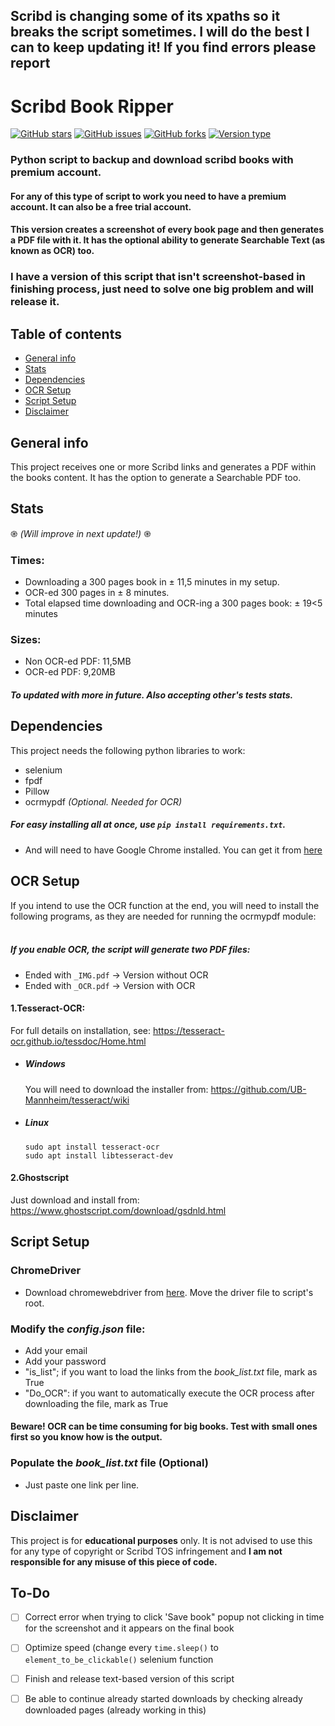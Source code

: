 ## Scribd is changing some of its xpaths so it breaks the script sometimes. I will do the best I can to keep updating it! If you find errors please report

Scribd Book Ripper
============
[![GitHub stars](https://img.shields.io/github/stars/athossampayo/scrbd_book_ripper)](https://github.com/athossampayo/scrbd_book_ripper/stargazers) [![GitHub issues](https://img.shields.io/github/issues/athossampayo/scrbd_book_ripper)](https://github.com/athossampayo/scrbd_book_ripper/issues) [![GitHub forks](https://img.shields.io/github/forks/athossampayo/scrbd_book_ripper)](https://github.com/athossampayo/scrbd_book_ripper/network) [![Version type](https://img.shields.io/badge/version%20type-image-blue)](https://img.shields.io/badge/vers__type-image__version-blue) </br>

### Python script to backup and download scribd books with **premium account**.
#### For any of this type of script to work you need to have a premium account. It can also be a free trial account.
#### This version creates a screenshot of every book page and then generates a PDF file with it. It has the optional ability to generate Searchable Text (as known as OCR) too.
### I have a version of this script that isn't screenshot-based in finishing process, just need to solve one big problem and will release it.
## Table of contents
* [General info](#general-info)
* [Stats](#stats)
* [Dependencies](#dependencies)
* [OCR Setup](#ocr-setup)
* [Script Setup](#script-setup)
* [Disclaimer](#disclaimer)

## General info
This project receives one or more Scribd links and generates a PDF within the books content. It has the option to generate a Searchable PDF too.

## Stats 
֎ _(Will improve in next update!)_ ֎
### Times:
* Downloading a 300 pages book in ± 11,5 minutes in my setup.
* OCR-ed 300 pages in ± 8 minutes.
* Total elapsed time downloading and OCR-ing a 300 pages book: ± 19<5 minutes
### Sizes:
* Non OCR-ed PDF: 11,5MB
* OCR-ed PDF: 9,20MB
##### To updated with more in future. Also accepting other's tests stats.

## Dependencies
This project needs the following python libraries to work:
* selenium
* fpdf
* Pillow
* ocrmypdf _(Optional. Needed for OCR)_
##### For easy installing all at once, use ```pip install requirements.txt```.
* And will need to have Google Chrome installed. You can get it from [here](https://www.google.com/chrome/)

## OCR Setup
If you intend to use the OCR function at the end, you will need to install the following programs, as they are needed for running the ocrmypdf module: </br>
</br>
##### If you enable OCR, the script will generate two PDF files:
- Ended with ```_IMG.pdf``` → Version without OCR
- Ended with ```_OCR.pdf``` → Version with OCR

#### 1.Tesseract-OCR:
For full details on installation, see: https://tesseract-ocr.github.io/tessdoc/Home.html </br>
  * ##### Windows </br>
    You will need to download the installer from: https://github.com/UB-Mannheim/tesseract/wiki </br>
  * ##### Linux </br>
    ```sudo apt install tesseract-ocr``` </br>
    ```sudo apt install libtesseract-dev```

#### 2.Ghostscript
Just download and install from: https://www.ghostscript.com/download/gsdnld.html

## Script Setup
### ChromeDriver
+ Download chromewebdriver from [here](https://sites.google.com/a/chromium.org/chromedriver/downloads). Move the driver file to script's root.
### Modify the _config.json_ file:
+ Add your email
+ Add your password
+ "is_list"; if you want to load the links from the _book_list.txt_ file, mark as True
+ "Do_OCR": if you want to automatically execute the OCR process after downloading the file, mark as True
#### Beware! OCR can be time consuming for big books. Test with small ones first so you know how is the output.

### Populate the _book_list.txt_ file (Optional)
+ Just paste one link per line.

## Disclaimer
This project is for **educational purposes** only. It is not advised to use this for any type of copyright or Scribd TOS infringement and **I am not responsible for any misuse of this piece of code.**

## To-Do
- [ ] Correct error when trying to click 'Save book" popup not clicking in time for the screenshot and it appears on the final book
- [ ] Optimize speed (change every ```time.sleep()``` to ```element_to_be_clickable()``` selenium function
- [ ] Finish and release text-based version of this script
- [ ] Be able to continue already started downloads by checking already downloaded pages (already working in this)


